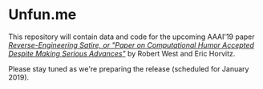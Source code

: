 # Unfun.me

This repository will contain data and code for the upcoming AAAI'19 paper
*[Reverse-Engineering Satire, or "Paper on Computational Humor Accepted Despite Making Serious Advances"](https://dlab.epfl.ch/people/west/pub/West-Horvitz_AAAI-19.pdf)*
by Robert West and Eric Horvitz.

Please stay tuned as we're preparing the release (scheduled for January 2019).
